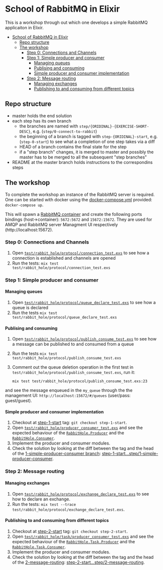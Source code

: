 # School of RabbitMQ in Elixir

This is a workshop through out which one develops a simple RabbitMQ applicaiton 
in Elixir.

- [School of RabbitMQ in Elixir](#school-of-rabbitmq-in-elixir)
  - [Repo structure](#repo-structure)
  - [The workshop](#the-workshop)
    - [Step 0: Connections and Channels](#step-0-connections-and-channels)
    - [Step 1: Simple producer and consumer](#step-1-simple-producer-and-consumer)
      - [Managing queues](#managing-queues)
      - [Publising and consuming](#publising-and-consuming)
      - [Simple producer and consumer implementation](#simple-producer-and-consumer-implementation)
    - [Step 2: Message routing](#step-2-message-routing)
      - [Managing exchanges](#managing-exchanges)
      - [Publishing to and consuming from different topics](#publishing-to-and-consuming-from-different-topics)

## Repo structure

* master holds the end solution
* each step has its own branch
  * the branches are named with `step/{ORIDINAL}-{EXERCISE-SHORT-DESC}`, e.g. (`step/0-connect-to-rabbit`)
  * the beginning of a branch is tagged with `step-{ORIDINAL}-start`, e.g. (`step-0-start`) to see what a completion of one step takes via a diff
  * HEAD of a branch contains the final state for the step
  * if a "step branch" changes, it is merged to master and possibly the master 
  has to be merged to all the subsequent "step branches"
* README at the master branch holds instructions to the correspondins steps

## The workshop

To complete the workshop an instance of the RabbitMQ server is required. One
can be started with docker using the [docker-compose.yml](./docker-compose.yml)
provided: `docker-compose up`.

This will spawn a [RabbitMQ container](https://hub.docker.com/_/rabbitmq) and
create the following ports bindings (host->container): `5672:5672` and `15672:15672`.
They are used for AMQP and RabbitMQ server Managment UI respectively 
(http://localhost:15672).

### Step 0: Connections and Channels

1. Open [`test/rabbit_hole/protocol/connection_test.exs`](test/rabbit_hole/protocol/connection_test.exs) to see how a connection is established and channels are opened
2. Run the tests: `mix test test/rabbit_hole/protocol/connection_test.exs`

### Step 1: Simple producer and consumer

#### Managing queues

1. Open [`test/rabbit_hole/protocol/queue_declare_test.exs`](test/rabbit_hole/protocol/queue_declare_test.exs) to see how a queue is declared
2. Run the tests `mix test test/rabbit_hole/protocol/queue_declare_test.exs`

#### Publising and consuming

1. Open [`test/rabbit_hole/protocol/publish_consume_test.exs`](test/rabbit_hole/protocol/publish_consume_test.exs) to see how a message can be published to and consumed from a queue
2. Run the tests `mix test test/rabbit_hole/protocol/publish_consume_test.exs`
3. Comment out the queue deletion operation in the first test in `test/rabbit_hole/protocol/publish_consume_test.exs`, run it:

   `mix test test/rabbit_hole/protocol/publish_consume_test.exs:23`
   
and see the message enqueued in the `my_queue` through the the management UI: `http://localhost:15672/#/queues` (user/pass: guest/guest).

#### Simple producer and consumer implementation

1. Checkout at [step-1-start](https://github.com/lambdaacademy/2019.04_elixir/tree/step-1-start) tag: `git checkout step-1-start`.
2. Open [`test/rabbit_hole/producer_consumer_test.exs`](test/rabbit_hole/producer_consumer_test.exs) and see the expected behaviour of the [`RabbitHole.Producer`](lib/rabbit_hole/producer.ex) and the [`RabbitHole.Consumer`](lib/rabbit_hole/consumer.ex).
3. Implement the producer and consumer modules.
4. Check the solution by looking at the diff between the tag and the  head of the [1-simple-producer-consumer branch](https://github.com/lambdaacademy/2019.04_elixir/tree/step/1-simple-producer-consumer): [step-1-start...step/1-simple-producer-consumer](https://github.com/lambdaacademy/2019.04_elixir/compare/step-1-start...step/1-simple-producer-consumer).

### Step 2: Message routing

#### Managing exchanges

1. Open [`test/rabbit_hole/protocol/exchange_declare_test.exs`](test/rabbit_hole/protocol/exchange_declare_test.exs) to see how to declare an exchange.
2. Run the tests: `mix test --trace test/rabbit_hole/protocol/exchange_declare_test.exs`.

#### Publishing to and consuming from different topics

1. Checkout at [step-2-start](https://github.com/lambdaacademy/2019.04_elixir/tree/step-2-start) tag: `git checkout step-2-start`.
2. Open [`test/rabbit_hole/task/producer_consumer_test.exs`](test/rabbit_hole/task/producer_consumer_test.exs) and see the expected behaviour of the [`RabbitHole.Task.Producer`](lib/rabbit_hole/task/producer.ex) and the [`RabbitHole.Task.Consumer`](lib/rabbit_hole/task/consumer.ex).
3. Implement the producer and consumer modules.
4. Check the solution by looking at the diff between the tag and the  head of the [2-message-routing](https://github.com/lambdaacademy/2019.04_elixir/tree/step/2-message-routing): [step-2-start...step/2-message-routing](https://github.com/lambdaacademy/2019.04_elixir/compare/step-1-start...step/2-message-routing).